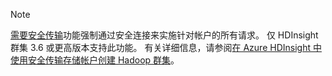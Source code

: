 > [!NOTE]
> [需要安全传输](../articles/storage/storage-require-secure-transfer.md)功能强制通过安全连接来实施针对帐户的所有请求。 仅 HDInsight 群集 3.6 或更高版本支持此功能。 有关详细信息，请参阅[在 Azure HDInsight 中使用安全传输存储帐户创建 Hadoop 群集](../articles/hdinsight/hdinsight-hadoop-create-linux-clusters-with-secure-transfer-storage.md)。